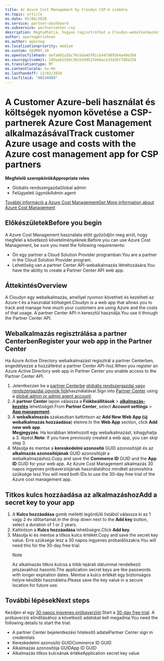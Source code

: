 ```yaml
---
title: Az Azure Cost Management by Cloudyn CSP-k számára
ms.topic: article
ms.date: 05/04/2020
ms.service: partner-dashboard
ms.subservice: partnercenter-csp
description: Megtudhatja, hogyan regisztrálhat a Cloudyn-webalkalmazást, és hogyan használhat titkos kulcsot a partner Centerben, így az alkalmazással nyomon követheti az ügyfelek Azure-használati adatait és költségeit.
author: aparnagkrishnan
ms.author: aparnag
ms.localizationpriority: medium
ms.custom: SEOMAY.20
ms.openlocfilehash: defa691a3bc70cbda45f01cb447d89364a49e3b8
ms.sourcegitcommit: 2d9aab15ddc20cb3d9537e68ace33d36f7d8a250
ms.translationtype: MT
ms.contentlocale: hu-HU
ms.lasthandoff: 12/02/2020
ms.locfileid: "96534989"
---
```

# <a name="track-customer-azure-usage-and-costs-with-the-azure-cost-management-app-for-csp-partners"></a><span data-ttu-id="b78b6-103">A Customer Azure-beli használat és költségek nyomon követése a CSP-partnerek Azure Cost Management alkalmazásával</span><span class="sxs-lookup"><span data-stu-id="b78b6-103">Track customer Azure usage and costs with the Azure cost management app for CSP partners</span></span>  

<span data-ttu-id="b78b6-104">**Megfelelő szerepkörök**</span><span class="sxs-lookup"><span data-stu-id="b78b6-104">**Appropriate roles**</span></span>

- <span data-ttu-id="b78b6-105">Globális rendszergazda</span><span class="sxs-lookup"><span data-stu-id="b78b6-105">Global admin</span></span>
- <span data-ttu-id="b78b6-106">Felügyeleti ügynök</span><span class="sxs-lookup"><span data-stu-id="b78b6-106">Admin agent</span></span>

[<span data-ttu-id="b78b6-107">További információ a Azure Cost Management</span><span class="sxs-lookup"><span data-stu-id="b78b6-107">Get More information about Azure Cost Management</span></span>](https://go.microsoft.com/fwlink/p/?linkid=857893)

## <a name="before-you-begin"></a><span data-ttu-id="b78b6-108">Előkészületek</span><span class="sxs-lookup"><span data-stu-id="b78b6-108">Before you begin</span></span>
<span data-ttu-id="b78b6-109">A Azure Cost Management használata előtt győződjön meg arról, hogy megfelel a következő követelményeknek:</span><span class="sxs-lookup"><span data-stu-id="b78b6-109">Before you can use Azure Cost Management, be sure you meet the following requirements:</span></span>

- <span data-ttu-id="b78b6-110">Ön egy partner a Cloud Solution Provider programban.</span><span class="sxs-lookup"><span data-stu-id="b78b6-110">You are a partner in the Cloud Solution Provider program.</span></span>
- <span data-ttu-id="b78b6-111">Lehetőség van a partner Center API-webalkalmazás létrehozására.</span><span class="sxs-lookup"><span data-stu-id="b78b6-111">You have the ability to create a Partner Center API web app.</span></span>

## <a name="overview"></a><span data-ttu-id="b78b6-112">Áttekintés</span><span class="sxs-lookup"><span data-stu-id="b78b6-112">Overview</span></span>

<span data-ttu-id="b78b6-113">A Cloudyn egy webalkalmazás, amellyel nyomon követheti és kezelheti az Azure-t és a használat költségeit.</span><span class="sxs-lookup"><span data-stu-id="b78b6-113">Cloudyn is a web app that allows you to track and manage how much your customers are using Azure and the costs of that usage.</span></span> <span data-ttu-id="b78b6-114">A partner Center API-n keresztül használja.</span><span class="sxs-lookup"><span data-stu-id="b78b6-114">You use it through the Partner Center API.</span></span>

## <a name="register-your-web-app-in-the-partner-center"></a><span data-ttu-id="b78b6-115">Webalkalmazás regisztrálása a partner Centerben</span><span class="sxs-lookup"><span data-stu-id="b78b6-115">Register your web app in the Partner Center</span></span>
<span data-ttu-id="b78b6-116">Ha Azure Active Directory webalkalmazást regisztrál a partner Centerben, engedélyezze a hozzáférést a partner Center API-hoz.</span><span class="sxs-lookup"><span data-stu-id="b78b6-116">When you register an Azure Active Directory web app in Partner Center you enable access to the Partner Center API.</span></span> 
1.  <span data-ttu-id="b78b6-117">Jelentkezzen be a [partner Centerbe](https://partnercenter.microsoft.com/pcv/dashboard/overview) [globális rendszergazdai vagy rendszergazdai ügynök fiók](create-user-accounts-and-set-permissions.md)használatával.</span><span class="sxs-lookup"><span data-stu-id="b78b6-117">Sign into [Partner Center](https://partnercenter.microsoft.com/pcv/dashboard/overview) using a [global admin or admin agent account](create-user-accounts-and-set-permissions.md).</span></span>
2.  <span data-ttu-id="b78b6-118">A **partner Center** lapon válassza a **Fiókbeállítások** &gt; **[alkalmazás-kezelés](https://partnercenter.microsoft.com/pcv/apiintegration/appmanagement)** lehetőséget.</span><span class="sxs-lookup"><span data-stu-id="b78b6-118">From **Partner Center**, select **Account settings** &gt; **[App management](https://partnercenter.microsoft.com/pcv/apiintegration/appmanagement)**.</span></span>
3.  <span data-ttu-id="b78b6-119">A **webalkalmazás** szakaszban kattintson az **Add New Web App (új webalkalmazás hozzáadása**) elemre.</span><span class="sxs-lookup"><span data-stu-id="b78b6-119">In the **Web App** section, click **Add new web app**.</span></span>
<br> <span data-ttu-id="b78b6-120">**Megjegyzés**: Ha korábban létrehozott egy webalkalmazást, kihagyhatja a 3. lépést.</span><span class="sxs-lookup"><span data-stu-id="b78b6-120">**Note**: If you have previously created a web app, you can skip step 3.</span></span>
4.  <span data-ttu-id="b78b6-121">Másolja és mentse a **kereskedelmi azonosító** GUID azonosítóját és az **alkalmazás azonosítójának** GUID azonosítóját a webalkalmazáshoz.</span><span class="sxs-lookup"><span data-stu-id="b78b6-121">Copy and save the **Commerce ID** GUID and the **App ID** GUID for your web app.</span></span> <span data-ttu-id="b78b6-122">Az Azure Cost Management alkalmazás 30 napos ingyenes próbaverziójának használatához mindkét azonosítóra szüksége lesz.</span><span class="sxs-lookup"><span data-stu-id="b78b6-122">You will need both IDs to use the 30-day free trial of the Azure cost management app.</span></span>

## <a name="add-a-secret-key-to-your-app"></a><span data-ttu-id="b78b6-123">Titkos kulcs hozzáadása az alkalmazáshoz</span><span class="sxs-lookup"><span data-stu-id="b78b6-123">Add a secret key to your app</span></span>
1. <span data-ttu-id="b78b6-124">A **Kulcs hozzáadása** gomb melletti legördülő listából válassza ki az 1 vagy 2 év időtartamát.</span><span class="sxs-lookup"><span data-stu-id="b78b6-124">In the drop down next to the **Add key** button, select a duration of 1 or 2 years.</span></span>
2. <span data-ttu-id="b78b6-125">Kattintson a **Kulcs hozzáadása** lehetőségre.</span><span class="sxs-lookup"><span data-stu-id="b78b6-125">Click **Add key**.</span></span> 
3. <span data-ttu-id="b78b6-126">Másolja ki és mentse a titkos kulcs értékét.</span><span class="sxs-lookup"><span data-stu-id="b78b6-126">Copy and save the secret key value.</span></span> <span data-ttu-id="b78b6-127">Erre szüksége lesz a 30 napos ingyenes próbaidőszakra.</span><span class="sxs-lookup"><span data-stu-id="b78b6-127">You will need this for the 30-day free trial.</span></span><br>
   > [!NOTE]  
   > <span data-ttu-id="b78b6-128">Az alkalmazás titkos kulcsa a több lejárati dátummal rendelkező jelszavakhoz hasonló.</span><span class="sxs-lookup"><span data-stu-id="b78b6-128">The application secret keys are like passwords with longer expiration dates.</span></span> <span data-ttu-id="b78b6-129">Mentse a kulcs értékét egy biztonságos helyre későbbi használatra.</span><span class="sxs-lookup"><span data-stu-id="b78b6-129">Please save the key value in a secure location for future use.</span></span>

## <a name="next-steps"></a><span data-ttu-id="b78b6-130">További lépések</span><span class="sxs-lookup"><span data-stu-id="b78b6-130">Next steps</span></span>
<span data-ttu-id="b78b6-131">Kezdjen el egy [30 napos ingyenes próbaverziót](https://go.microsoft.com/fwlink/?linkid=857895).</span><span class="sxs-lookup"><span data-stu-id="b78b6-131">Start a [30-day free trial](https://go.microsoft.com/fwlink/?linkid=857895).</span></span>
<span data-ttu-id="b78b6-132">A próbaverzió elindításához a következő adatokat kell megadnia:</span><span class="sxs-lookup"><span data-stu-id="b78b6-132">You need the following details to start the trial:</span></span>
- <span data-ttu-id="b78b6-133">A partner Center bejelentkezési hitelesítő adatai</span><span class="sxs-lookup"><span data-stu-id="b78b6-133">Partner Center sign in credentials</span></span>
- <span data-ttu-id="b78b6-134">Kereskedelmi azonosító GUID</span><span class="sxs-lookup"><span data-stu-id="b78b6-134">Commerce ID GUID</span></span>
- <span data-ttu-id="b78b6-135">Alkalmazás azonosítója GUID</span><span class="sxs-lookup"><span data-stu-id="b78b6-135">App ID GUID</span></span>
- <span data-ttu-id="b78b6-136">Alkalmazás titkos kulcsának értéke</span><span class="sxs-lookup"><span data-stu-id="b78b6-136">Application secret key value</span></span>
